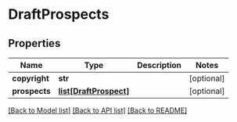 # DraftProspects

## Properties
Name | Type | Description | Notes
------------ | ------------- | ------------- | -------------
**copyright** | **str** |  | [optional] 
**prospects** | [**list[DraftProspect]**](DraftProspect.md) |  | [optional] 

[[Back to Model list]](../README.md#documentation-for-models) [[Back to API list]](../README.md#documentation-for-api-endpoints) [[Back to README]](../README.md)


